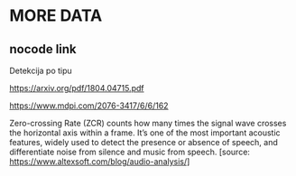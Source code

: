 # MORE DATA

## nocode link

Detekcija po tipu

https://arxiv.org/pdf/1804.04715.pdf

https://www.mdpi.com/2076-3417/6/6/162


Zero-crossing Rate (ZCR) counts how many times the signal wave crosses the horizontal axis within a frame. It’s one of the most important acoustic features, widely used to detect the presence or absence of speech, and differentiate noise from silence and music from speech.
[source: https://www.altexsoft.com/blog/audio-analysis/]
